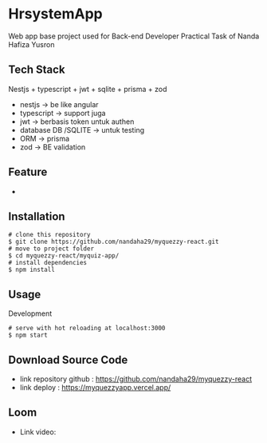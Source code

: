 # HrsystemApp
Web app base project used for Back-end Developer Practical Task of Nanda Hafiza Yusron

## Tech Stack
Nestjs + typescript + jwt + sqlite + prisma + zod

- nestjs -> be like angular
- typescript -> support juga
- jwt -> berbasis token untuk authen
- database DB /SQLITE -> untuk testing
- ORM -> prisma
- zod -> BE validation 

## Feature
- 


## Installation
```
# clone this repository
$ git clone https://github.com/nandaha29/myquezzy-react.git
# move to project folder
$ cd myquezzy-react/myquiz-app/
# install dependencies
$ npm install
```

## Usage
Development
```
# serve with hot reloading at localhost:3000
$ npm start
```

## Download Source Code
- link repository github :
https://github.com/nandaha29/myquezzy-react
- link deploy :
https://myquezzyapp.vercel.app/

 ## Loom
- Link video: 
